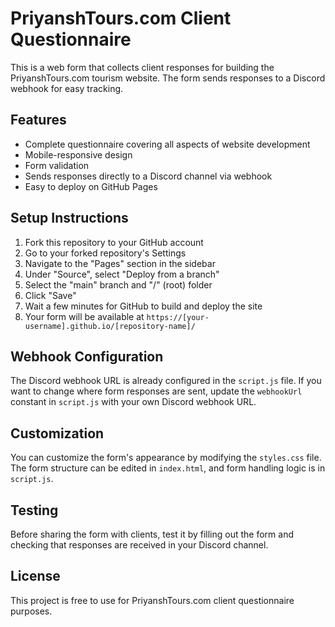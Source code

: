 # PriyanshTours.com Client Questionnaire

This is a web form that collects client responses for building the PriyanshTours.com tourism website. The form sends responses to a Discord webhook for easy tracking.

## Features

- Complete questionnaire covering all aspects of website development
- Mobile-responsive design
- Form validation
- Sends responses directly to a Discord channel via webhook
- Easy to deploy on GitHub Pages

## Setup Instructions

1. Fork this repository to your GitHub account
2. Go to your forked repository's Settings
3. Navigate to the "Pages" section in the sidebar
4. Under "Source", select "Deploy from a branch"
5. Select the "main" branch and "/" (root) folder
6. Click "Save"
7. Wait a few minutes for GitHub to build and deploy the site
8. Your form will be available at `https://[your-username].github.io/[repository-name]/`

## Webhook Configuration

The Discord webhook URL is already configured in the `script.js` file. If you want to change where form responses are sent, update the `webhookUrl` constant in `script.js` with your own Discord webhook URL.

## Customization

You can customize the form's appearance by modifying the `styles.css` file. The form structure can be edited in `index.html`, and form handling logic is in `script.js`.

## Testing

Before sharing the form with clients, test it by filling out the form and checking that responses are received in your Discord channel.

## License

This project is free to use for PriyanshTours.com client questionnaire purposes. 